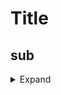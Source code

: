 # Title 

## sub


<details><summary>Expand</summary>

## Example



```yaml
on:
  pull_request:
    path: reports/jest-*.xml    # Path to test results
    reporter: jest-junit        # Format of test results
```

</details>

